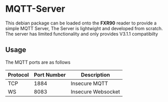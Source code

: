 # MQTT-Server

This debian package can be loaded onto the **FXR90** reader to provide a simple MQTT Server, The Server is lightwight and developed from scratch. The server has limited functionality and only provides V3.1.1 compatibilty 

## Usage

The MQTT ports are as follows

| Protocol | Port Number | Description        |
| -------- | ----------- | ------------------ |
| TCP      | 1884        | Insecure MQTT      |
| WS       | 8083        | Insecure Websocket |



